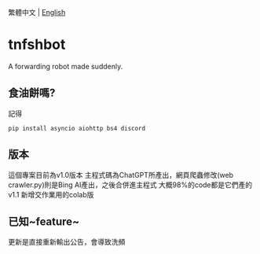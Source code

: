 繁體中文 | [English](https://github.com/MungbeanOuO/tnfshbot/blob/main/README-EN.md "ENver")
# tnfshbot
A forwarding robot made suddenly.
## 食油餅嗎?
記得
```
pip install asyncio aiohttp bs4 discord
```
## 版本
這個專案目前為v1.0版本
主程式碼為ChatGPT所產出，網頁爬蟲修改(web crawler.py)則是Bing AI產出，之後合併進主程式
大概98%的code都是它們產的
v1.1
新增交作業用的colab版
## 已知~feature~
更新是直接重新輸出公告，會導致洗頻
